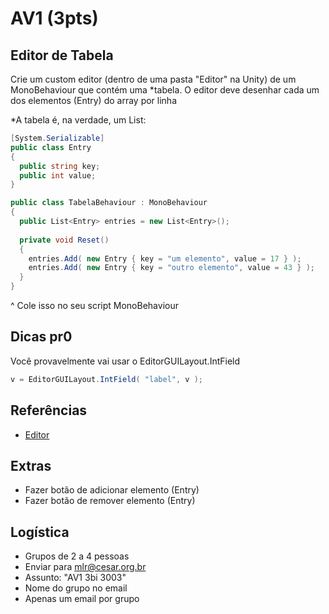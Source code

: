 # AV1 (3pts)

## Editor de Tabela

Crie um custom editor (dentro de uma pasta "Editor" na Unity) de um MonoBehaviour que contém uma *tabela.
O editor deve desenhar cada um dos elementos (Entry) do array por linha

*A tabela é, na verdade, um List<Entry>:

```csharp
[System.Serializable]
public class Entry
{
  public string key;
  public int value;
}

public class TabelaBehaviour : MonoBehaviour
{
  public List<Entry> entries = new List<Entry>();
  
  private void Reset()
  {
    entries.Add( new Entry { key = "um elemento", value = 17 } );
    entries.Add( new Entry { key = "outro elemento", value = 43 } );
  }
}
```

^ Cole isso no seu script MonoBehaviour

## Dicas pr0

Você provavelmente vai usar o EditorGUILayout.IntField

```csharp
v = EditorGUILayout.IntField( "label", v );
```

## Referências
- [Editor](https://docs.unity3d.com/ScriptReference/Editor.html)

## Extras
- Fazer botão de adicionar elemento (Entry)
- Fazer botão de remover elemento (Entry)

## Logística
- Grupos de 2 a 4 pessoas
- Enviar para mlr@cesar.org.br
- Assunto: "AV1 3bi 3003"
- Nome do grupo no email
- Apenas um email por grupo
